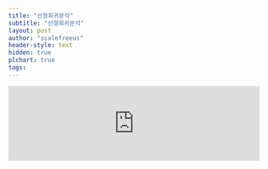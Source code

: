 ```yaml
---
title: "선형회귀분석"
subtitle: "선형회귀분석"
layout: post
author: "scalefreeus"
header-style: text
hidden: true
plchart: true
tags:
---
```


<iframe 
  id="page"
  src="https://blog.naver.com/PostView.naver?blogId=paperfactor_ceo&logNo=222212441873&categoryNo=12&parentCategoryNo=0&viewDate=&currentPage=2&postListTopCurrentPage=&from=postList&userTopListOpen=true&userTopListCount=5&userTopListManageOpen=false&userTopListCurrentPage=2"
  frameborder="0" 
  scrolling="no" 
  style="width: 100%">
</iframe>
